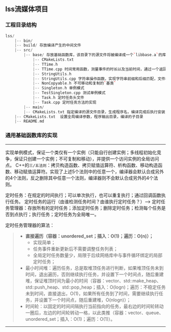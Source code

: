 ## lss流媒体项目
### 工程目录结构
```c++
lss/
    |-- bin/
    |-- build/ 存放编译产生的中间文件
    |-- src/
        |-- base/ 存放基础函数库，该目录下的源文件将被编译成一个`libbase.a`的库
            |-- CMakeLists.txt 
            |-- TTime.h
            |-- TTime.cpp 时间常用函数，测量事件的时长以及当前时间，通过一个返回当前系统的UTC时间进行计算
            |-- StringUtils.h
            |-- StringUtils.cpp 字符串操作函数，实现字符串前缀和后缀匹配，文件名、文件路径的操作，字符串的分割
            |-- NonCopyable.h 不可移动和复制的`基类`
            |-- Singleton.h 单例模式
            |-- TestSingleton.cpp 测试单例模式
            |-- Task.h 定时任务头文件
            |-- Task.cpp 定时任务方法的实现
        |-- main/
        |-- CMakeLists.txt 指定编译的源文件目录，生成程序名，编译完成后执行安装
    |-- CMakeLists.txt  设置全局编译参数，程序输出目录，编译的子目录
    |-- README.md
```
### 通用基础函数库的实现

---------------------------------------------------------------------------------------------------------------------------------

实现单例模式，保证一个类仅有一个实例（只能自行创建实例；多线程初始化竞争，保证只创建一个实例；不可复制和移动），并提供一个访问实例的全局访问点。
C++的`三/五法则`：拷贝构造函数、拷贝赋值运算符、析构函数、移动构造函数、移动赋值运算符。实现了上述5个法则中的任意一个，编译器会默认合成另外的4个法则，反之删除其中任意一个法则，编译器则不会默认合成另外的4个法则。

定时任务：在规定的时间执行；可以单次执行，也可以重复执行；通过回调函数执行任务。
定时任务的运行（由谁检测任务时间？由谁执行定时任务？）--> 定时任务管理器：存放所有的定时任务；添加定时任务；删除定时任务；检测每个任务是否到点执行；执行任务；定时任务为全局唯一。

定时任务管理器的算法：

> - **直接遍历（容器：unordered_set；插入：O(1)；遍历：O(n)）；**
>   - 实现简单；
>   - 任务事件重新更新后不需要调整任务列表；
>   - 全局定时任务数量少，局限于后续网络库中与事件循环绑定的局部定时任务；
> - 最小时间堆：遍历任务，总是取堆顶任务进行判断，如果堆顶任务未到时间，退出遍历，否则继续执行任务，并设置下一个时间点，随后重建堆，保证堆顶时间为最小的时间（容器：vector、std::make_heap、std::push_heap、std::pop_heap；插入：O(logn)；遍历：不稳定任务未到时间，直接退出，O(1)，如果所有任务到了时间，需要继续执行任务，并设置下一个时间点，随后重建堆，O(nlogn)）；
> - 时间轮：以固定的时间间隔执行当前指向的任务，最右边的时间轮转动一圈后，左边的时间轮转动一格，以此类推（容器：vector、queue、unordered_set；插入：O(1)；遍历：O(1)）。

---------------------------------------------------------------------------------------------------------------------------------